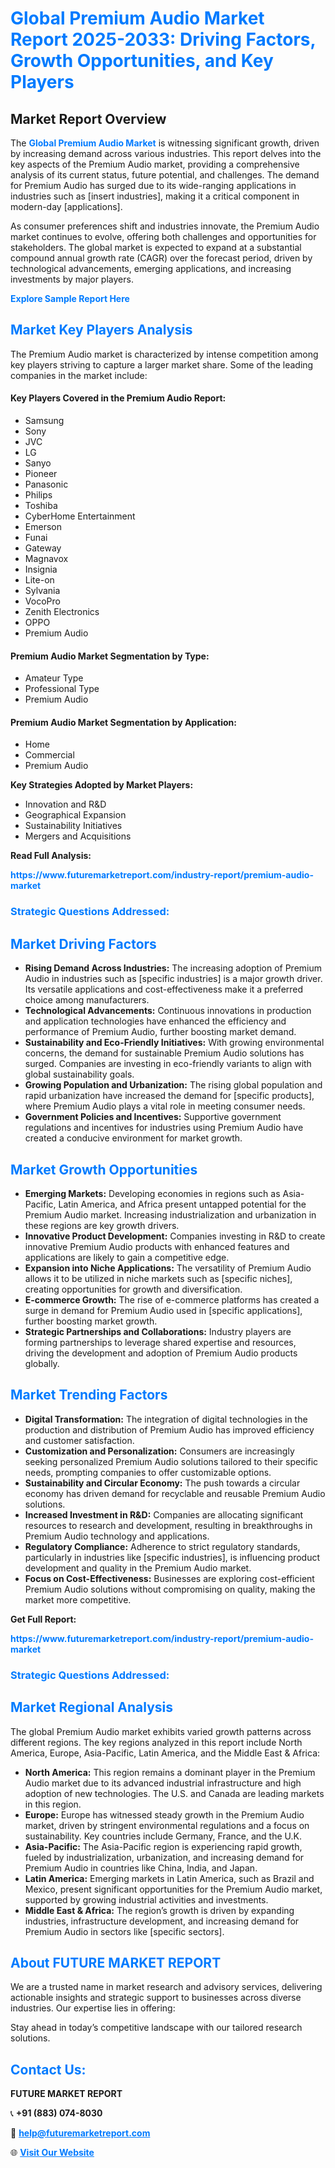 <h1 style="color: #007BFF;">Global Premium Audio Market Report 2025-2033: Driving Factors, Growth Opportunities, and Key Players</h1>

<section id="overview">
<h2>Market Report Overview</h2>
<p>The <a href="https://www.futuremarketreport.com/industry-report/premium-audio-market" style="color: #007BFF; text-decoration: none;"><strong>Global Premium Audio Market</strong></a> is witnessing significant growth, driven by increasing demand across various industries. This report delves into the key aspects of the Premium Audio market, providing a comprehensive analysis of its current status, future potential, and challenges. The demand for Premium Audio has surged due to its wide-ranging applications in industries such as [insert industries], making it a critical component in modern-day [applications].</p>
<p>As consumer preferences shift and industries innovate, the Premium Audio market continues to evolve, offering both challenges and opportunities for stakeholders. The global market is expected to expand at a substantial compound annual growth rate (CAGR) over the forecast period, driven by technological advancements, emerging applications, and increasing investments by major players.</p>
</section>

<section id="overview">
<p><a href="https://www.futuremarketreport.com/request-sample/reportId=98586" style="color: #007BFF; text-decoration: none;"><strong>Explore Sample Report Here</strong></a></p>
</section>

<section id="key-players">
<h2 style="color: #007BFF;">Market Key Players Analysis</h2>
<p>The Premium Audio market is characterized by intense competition among key players striving to capture a larger market share. Some of the leading companies in the market include:</p>
<h4>Key Players Covered in the Premium Audio Report:</h4>
<ul><li>Samsung</li><li>Sony</li><li>JVC</li><li>LG</li><li>Sanyo</li><li>Pioneer</li><li>Panasonic</li><li>Philips</li><li>Toshiba</li><li>CyberHome Entertainment</li><li>Emerson</li><li>Funai</li><li>Gateway</li><li>Magnavox</li><li>Insignia</li><li>Lite-on</li><li>Sylvania</li><li>VocoPro</li><li>Zenith Electronics</li><li>OPPO</li><li>Premium Audio</li></ul>
<h4>Premium Audio Market Segmentation by Type:</h4>
<ul><li>Amateur Type</li><li>Professional Type</li><li>Premium Audio</li></ul>

<h4>Premium Audio Market Segmentation by Application:</h4>
<ul><li>Home</li><li>Commercial</li><li>Premium Audio</li></ul>
<p><strong>Key Strategies Adopted by Market Players:</strong></p>
<ul>
<li>Innovation and R&D</li>
<li>Geographical Expansion</li>
<li>Sustainability Initiatives</li>
<li>Mergers and Acquisitions</li>
</ul>
</section>

<section>
<p><strong>Read Full Analysis: </strong></p><a href="https://www.futuremarketreport.com/industry-report/premium-audio-market" style="color: #007BFF; text-decoration: none;"><strong>https://www.futuremarketreport.com/industry-report/premium-audio-market</strong></a>
<h3 style="color: #007BFF;">Strategic Questions Addressed:</h3>
</section>

<section id="driving-factors">
<h2 style="color: #007BFF;">Market Driving Factors</h2>
<ul>
<li><strong>Rising Demand Across Industries:</strong> The increasing adoption of Premium Audio in industries such as [specific industries] is a major growth driver. Its versatile applications and cost-effectiveness make it a preferred choice among manufacturers.</li>
<li><strong>Technological Advancements:</strong> Continuous innovations in production and application technologies have enhanced the efficiency and performance of Premium Audio, further boosting market demand.</li>
<li><strong>Sustainability and Eco-Friendly Initiatives:</strong> With growing environmental concerns, the demand for sustainable Premium Audio solutions has surged. Companies are investing in eco-friendly variants to align with global sustainability goals.</li>
<li><strong>Growing Population and Urbanization:</strong> The rising global population and rapid urbanization have increased the demand for [specific products], where Premium Audio plays a vital role in meeting consumer needs.</li>
<li><strong>Government Policies and Incentives:</strong> Supportive government regulations and incentives for industries using Premium Audio have created a conducive environment for market growth.</li>
</ul>
</section>

<section id="growth-opportunities">
<h2 style="color: #007BFF;">Market Growth Opportunities</h2>
<ul>
<li><strong>Emerging Markets:</strong> Developing economies in regions such as Asia-Pacific, Latin America, and Africa present untapped potential for the Premium Audio market. Increasing industrialization and urbanization in these regions are key growth drivers.</li>
<li><strong>Innovative Product Development:</strong> Companies investing in R&D to create innovative Premium Audio products with enhanced features and applications are likely to gain a competitive edge.</li>
<li><strong>Expansion into Niche Applications:</strong> The versatility of Premium Audio allows it to be utilized in niche markets such as [specific niches], creating opportunities for growth and diversification.</li>
<li><strong>E-commerce Growth:</strong> The rise of e-commerce platforms has created a surge in demand for Premium Audio used in [specific applications], further boosting market growth.</li>
<li><strong>Strategic Partnerships and Collaborations:</strong> Industry players are forming partnerships to leverage shared expertise and resources, driving the development and adoption of Premium Audio products globally.</li>
</ul>
</section>

<section id="trending-factors">
<h2 style="color: #007BFF;">Market Trending Factors</h2>
<ul>
<li><strong>Digital Transformation:</strong> The integration of digital technologies in the production and distribution of Premium Audio has improved efficiency and customer satisfaction.</li>
<li><strong>Customization and Personalization:</strong> Consumers are increasingly seeking personalized Premium Audio solutions tailored to their specific needs, prompting companies to offer customizable options.</li>
<li><strong>Sustainability and Circular Economy:</strong> The push towards a circular economy has driven demand for recyclable and reusable Premium Audio solutions.</li>
<li><strong>Increased Investment in R&D:</strong> Companies are allocating significant resources to research and development, resulting in breakthroughs in Premium Audio technology and applications.</li>
<li><strong>Regulatory Compliance:</strong> Adherence to strict regulatory standards, particularly in industries like [specific industries], is influencing product development and quality in the Premium Audio market.</li>
<li><strong>Focus on Cost-Effectiveness:</strong> Businesses are exploring cost-efficient Premium Audio solutions without compromising on quality, making the market more competitive.</li>
</ul>
</section>

<section>
<p><strong>Get Full Report: </strong></p><a href="https://www.futuremarketreport.com/industry-report/premium-audio-market" style="color: #007BFF; text-decoration: none;"><strong>https://www.futuremarketreport.com/industry-report/premium-audio-market</strong></a>
<h3 style="color: #007BFF;">Strategic Questions Addressed:</h3>
</section>


<section id="regional-analysis">
<h2 style="color: #007BFF;">Market Regional Analysis</h2>
<p>The global Premium Audio market exhibits varied growth patterns across different regions. The key regions analyzed in this report include North America, Europe, Asia-Pacific, Latin America, and the Middle East & Africa:</p>
<ul>
<li><strong>North America:</strong> This region remains a dominant player in the Premium Audio market due to its advanced industrial infrastructure and high adoption of new technologies. The U.S. and Canada are leading markets in this region.</li>
<li><strong>Europe:</strong> Europe has witnessed steady growth in the Premium Audio market, driven by stringent environmental regulations and a focus on sustainability. Key countries include Germany, France, and the U.K.</li>
<li><strong>Asia-Pacific:</strong> The Asia-Pacific region is experiencing rapid growth, fueled by industrialization, urbanization, and increasing demand for Premium Audio in countries like China, India, and Japan.</li>
<li><strong>Latin America:</strong> Emerging markets in Latin America, such as Brazil and Mexico, present significant opportunities for the Premium Audio market, supported by growing industrial activities and investments.</li>
<li><strong>Middle East & Africa:</strong> The region’s growth is driven by expanding industries, infrastructure development, and increasing demand for Premium Audio in sectors like [specific sectors].</li>
</ul>
</section>

<footer>
<h2 style="color: #007BFF;">About FUTURE MARKET REPORT</h2>
<p>We are a trusted name in market research and advisory services, delivering actionable insights and strategic support to businesses across diverse industries. Our expertise lies in offering:</p>

<p>Stay ahead in today’s competitive landscape with our tailored research solutions.</p>

<h2 style="color: #007BFF;">Contact Us:</h2>
<p><strong>FUTURE MARKET REPORT</strong></p>
<p>📞 <strong>+91 (883) 074-8030</strong></p>
<p>📧 <strong><a href="mailto:help@futuremarketreport.com" style="color: #007BFF;">help@futuremarketreport.com</a></strong></p>
<p>🌐 <strong><a href="https://www.futuremarketreport.com/" style="color: #007BFF;">Visit Our Website</a></strong></p>
</footer>